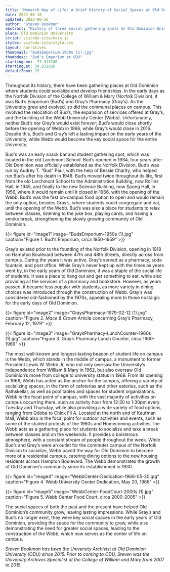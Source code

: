 ```yaml
---
title: "Monarch Way of Life: A Brief History of Social Spaces at Old Dominion University"
date: 2022-06-16
updated: 2022-06-16
author: "Steven Bookman"
abstract: "History of three social gathering spots at Old Dominion University."
place: Old Dominion University
script: viz/odu-site/main.js
styles: viz/odu-site/style.css
layout: narratives
thumbnail: "BudsEmporium-1950s (1).jpg"
thumbdesc: "Bud's Emporium at ODU"
startingLon: -77.313740
startingLat: 38.831826
defaultZoom: 15
---
```


Throughout its history, there have been gathering places at Old Dominion where students could socialize and develop friendships. In the early days as the Norfolk Division of the College of William & Mary (Norfolk Division), it was Bud’s Emporium (Bud’s) and Gray’s Pharmacy (Gray’s). As the University grew and evolved, so did the communal places on campus. This involved the relocation of Bud’s, the expansion of services offered at Gray’s, and the building of the Webb University Center (Webb). Unfortunately, neither Bud’s nor Gray’s would exist forever; Bud’s would close shortly before the opening of Webb in 1966, while Gray’s would close in 2016. Despite this, Bud’s and Gray’s left a lasting impact on the early years of the University, while Webb would become the key social space for the entire University. 

<span class="notation" data-id="1" data-zoom="18" data-lat="36.890856" data-lon="-76.304418">Bud's</span> was an early snack bar and student gathering spot, which was located in the old Larchmont School. Bud’s opened in 1934, four years after Old Dominion was officially established as the Norfolk Division. Bud’s was run by Audrey T. “Bud” Paul, with the help of Bessie Charity, who helped run Bud’s after his death in 1948. Bud’s moved twice throughout its life, first from the old Larchmont School to the Administration Building, now Rollins Hall, in 1945, and finally to the new Science Building, now Spong Hall, in 1956, where it would remain until it closed in 1966, with the opening of the Webb. Bud’s was the first on-campus food option to open and would remain the only option, besides Gray’s, where students could congregate and eat, until the opening of the Webb. Bud’s was also a place for students to relax between classes, listening to the juke box, playing cards, and having a smoke break, strengthening the slowly growing community of Old Dominion. 

{{< figure id="image1" image="BudsEmporium-1950s (1).jpg" caption="Figure 1. Bud's Emporium, circa 1950-1959" >}}

<span class="notation" data-id="1" data-zoom="18" data-lat="36.886608" data-lon="-76.302213">Gray’s</span> existed prior to the founding of the Norfolk Division, opening in 1918 on Hampton Boulevard between 47th and 48th Streets, directly across from campus. During the years it was active, Gray’s served as a pharmacy, soda fountain, and post office. While Gray’s never kept up with the times as years went by, in the early years of Old Dominion, it was a staple of the social life of students. It was a place to hang out and get something to eat, while also providing all the services of a pharmacy and bookstore. However, as years passed, it became less popular with students, as more variety in dining choices was introduced through the construction of Webb. Gray’s was considered old-fashioned by the 1970s, appealing more to those nostalgic for the early days of Old Dominion.

{{< figure id="image2" image="GraysPharmacy-1979-02-12 (1).jpg" caption="Figure 2. *Mace & Crown* Article concerning Gray’s Pharmacy, February 12, 1979" >}}

{{< figure id="image3" image="GraysPharmacy-LunchCounter-1960s (1).jpg" caption="Figure 3. Gray’s Pharmacy Lunch Counter, circa 1960-1969" >}}

The most well-known and longest-lasting beacon of student life on campus is the <span class="notation" data-id="1" data-zoom="18" data-lat="36.886488" data-lon="-76.306129">Webb,</span> which stands in the middle of campus, a monument to former President Lewis W. Webb Jr, who not only oversaw the University’s independence from William & Mary in 1962, but also oversaw Old Dominion’s move from college to university status in 1969. From its opening in 1966, Webb has acted as the anchor for the campus, offering a variety of socializing spaces, in the form of cafeterias and other eateries, such as the Rathskellar, as well as pool tables and spaces for student organizations. Webb is the focal point of campus, with the vast majority of activities on campus occurring there, such as activity hour from 12:30 to 1:30pm every Tuesday and Thursday, while also providing a wide variety of food options, ranging from Qdoba to Chick Fil A. Located at the north end of Kaufman Mall, Webb also is the focal point for outdoor activities and events, such as some of the student protests of the 1960s and Homecoming activities.The Webb acts as a gathering place for students to socialize and take a break between classes and on the weekends. It provides a boisterous atmosphere, with a constant stream of people throughout the week. While Bud’s and Grey’s were an outlet for the commuter campus of the Norfolk Division to socialize, Webb paved the way for Old Dominion to become more of a residential campus, catering dining options to the new housing residents across Hampton Boulevard. The Webb demonstrates the growth of Old Dominion’s community since its establishment in 1930. 

{{< figure id="image4" image="WebbCenter-Dedication-1966-05-20.jpg" caption="Figure 4. Webb University Center Dedication, May 20, 1966" >}}

{{< figure id="image5" image="WebbCenter-FoodCourt-2000s (1).jpg" caption="Figure 5. Webb Center Food Court, circa 2000-2005" >}}

The social spaces of both the past and the present have helped Old Dominion’s community grow, leaving lasting impressions. While Gray’s and Bud’s no longer exist, they were key social spaces in the early years of Old Dominion, providing the space for the community to grow, while also demonstrating the need for greater social spaces, leading to the construction of the Webb, which now serves as the center of life on campus. 

*Steven Bookman has been the University Archivist at Old Dominion University (ODU) since 2015. Prior to coming to ODU, Steven was the University Archives Specialist at the College of William and Mary from 2007 to 2015.*
